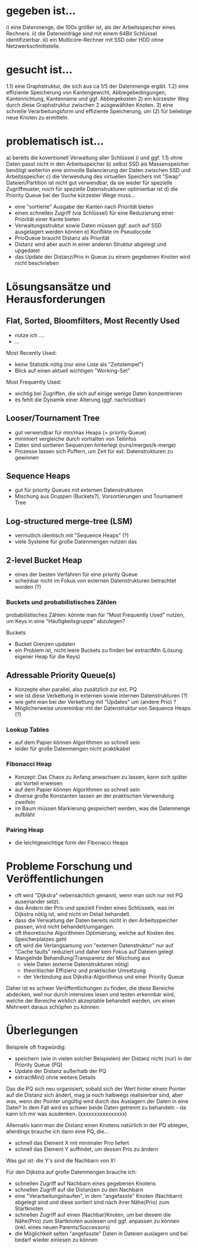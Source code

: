 # gegeben ist...

i)   eine Datenmenge, die 100x größer ist, als der Arbeitsspeicher eines Rechners.
ii)  die Dateneinträge sind mit einem 64Bit Schlüssel identifizierbar.
iii) ein Multicore-Rechner mit SSD oder HDD ohne Netzwerkschnittstelle.

# gesucht ist...

1.1) eine Graphstruktur, die sich aus ca 1/5 der Datenmenge ergibt.
1.2) eine effiziente Speicherung von Kantengewicht, Abbiegebedingungen,
     Kantenrichtung, Kantenname und ggf. Abbiegekosten
2) ein kürzester Weg durch diese Graphstruktur zwischen 2 ausgewählten Knoten.
3) eine schnelle Verarbeitungsform und effiziente Speicherung, um (2)
   für beliebige neue Knoten zu ermitteln.
   
# problematisch ist...

a) bereits die koventionell Verwaltung aller Schlüssel (i und ggf. 1.1) ohne
   Daten passt nicht in den Arbeitsspeicher
b) selbst SSD als Massenspeicher benötigt weiterhin eine sinnvolle Balancierung
   der Daten zwischen SSD und Arbeitsspeicher
c) die Verwendung des virtuellen Speichers mit "Swap" Dateien/Partition
   ist nicht gut verwendbar, da sie weder für spezielle Zugriffmuster, noch
   für spezielle Datenstrukturen optimierbar ist
d) die Priority Queue bei der Suche kürzester Wege muss...
   - eine "sortierte" Ausgabe der Kanten nach Priorität bieten
   - einen schnellen Zugriff (via Schlüssel) für eine Reduzierung
     einer Priorität einer Kante bieten
   - Verwaltungsstruktur sowie Daten müssen ggf. auch auf SSD ausgelagert
     werden können
e) Konflikte im Pseudocode
   - PrioQueue braucht Distanz als Priorität
   - Distanz wird aber auch in einer anderen Struktur abgelegt und upgedatet
   - das Update der Distanz/Prio in Queue zu einem gegebenen Knoten wird nicht beschrieben

# Lösungsansätze und Herausforderungen

## Flat, Sorted, Bloomfilters, Most Recently Used

- nutze ich ....
- ...

Most Recently Used:

- keine Statistik nötig (nur eine Liste als "Zeitstempel")
- Blick auf einen aktuell wichtigen "Working-Set"

Most Frequently Used: 

- wichtig bei Zugriffen, die sich auf einige wenige Daten konzentrieren
- es fehlt die Dynamik einer Alterung (ggf. nachrüstbar)

## Looser/Tournament Tree

- gut verwendbar für min/max Heaps (= priority Queue)
- minimiert vergleiche durch vorhalten von Teilinfos
- Daten sind sortieren Sequenzen hinterlegt (runs/merges/k-merge)
- Prozesse lassen sich Puffern, um Zeit für ext. Datenstrukturen zu gewinnen

## Sequence Heaps

- gut für priority Queues mit externen Datenstrukturen
- Mischung aus Gruppen (Buckets?), Vorsortierungen und Tournament Tree

## Log-structured merge-tree (LSM)

- vermutlich identisch mit "Sequence Heaps" (?)
- viele Systeme für große Datenmengen nutzen das

## 2-level Bucket Heap

- eines der besten Verfahren für eine priority Queue
- scheinbar nicht im Fokus von externen Datenstrukturen betrachtet worden (?)

### Buckets und probabilistisches Zählen

probabilistisches Zählen: könnte man für "Most Frequently Used" nutzen,
um Keys in eine "Häufigkeitsgruppe" abzulegen?

Buckets

- Bucket Grenzen updaten
- ein Problem ist, nicht leere Buckets zu finden bei extractMin (Lösung: eigener Heap für die Keys)

## Adressable Priority Queue(s)

- Konzepte eher parallel, also zusätzlich zur ext. PQ
- wie ist diese Verkettung in externen sowie internen Datenstrukturen (?)
- wie geht man bei der Verkettung mit "Updates" um (andere Prio) ?
- Möglicherweise unvereinbar mit der Datenstruktur von Sequence Heaps (?)

### Lookup Tables

- auf dem Papier können Algorithmen so schnell sein
- leider für große Datenmengen nicht praktikabel

### Fibonacci Heap

- Konzept: Das Chaos zu Anfang anwachsen zu lassen, kann sich später
  als Vorteil erweisen
- auf dem Papier können Algorithmen so schnell sein
- diverse große Konstanten lassen an der praktischen Verwendung zweifeln
- im Baum müssen Markierung gespeichert werden, was die Datenmenge aufbläht

### Pairing Heap

- die leichtgewichtige form der Fibonacci Heaps

# Probleme Forschung und Veröffentlichungen

- oft wird "Dijkstra" nebensächlich genannt, wenn man sich nur mit PQ auseinander setzt.
- das Ändern der Prio und speziell Finden eines Schlüssels, was im Dijkstra nötig ist,
  wird nicht im Detail behandelt.
- dass die Verwaltung der Daten bereits nicht in den Arbeitsspeicher passen, wird
  nicht behandelt/umgangen.
- oft theoretische Algorithmen Optimierung, welche auf Kosten des Speicherplatzes geht
- oft wird die Verlangsamung von "externen Datenstruktur" nur auf "Cache faults" reduziert
  und daher kein Fokus auf Dateien gelegt
- Mangelnde Behandlung/Transparenz der Mischung aus
  - viele Daten (externe Datenstrukturen nötig)
  - theoritischer Effizienz und praktischer Umsetzung
  - der Verbindung aus Dijkstra-Algorithmus und einer Priority Queue

Daher ist es schwer Veröffentlichungen zu finden, die diese Bereiche abdecken,
weil nur durch intensives lesen und testen erkennbar wird, welche der Bereiche
wirklich akzeptable behandelt werden, um einen Mehrwert daraus schöpfen
zu können.

# Überlegungen

Beispiele oft fragwürdig:

- speichern (wie in vielen solcher Beispielen) der Distanz
  nicht (nur) in der Priority Queue (PQ)
- Update der Distanz außerhalb der PQ
- extractMin() ohne weitere Details

Das die PQ sich neu organisiert, sobald sich der Wert hinter einem
Pointer auf die Distanz sich ändert, mag ja noch halbwegs realisierbar
sind, aber was, wenn der Pointer ungültig wird durch das Auslagern
der Daten in eine Datei? In dem Fall wird es schwer beide Daten
getrennt zu behandeln - da kann ich mir was ausdenken. (xxxxxxxxxxxxxxxx)

Alternativ kann man die Distanz einen Knotens natürlich in der PQ ablegen,
allerdings brauche ich dann eine PQ, die...

- schnell das Element X mit minimaler Prio liefert
- schnell das Element Y auffindet, um dessen Prio zu ändern

Was gut ist: die Y's sind die Nachbarn von X!

Für den Dijkstra auf große Datenmengen brauche ich:

- schnellen Zugriff auf Nachbarn eines gegebenen Knotens
- schnellen Zugriff auf die Distanzen zu den Nachbarn
- eine "Verarbeitungshaufen", in dem "angefasste" Knoten (Nachbarn) abgelegt sind
  und diese sortiert sind nach ihrer Nähe(Prio) zum Startknoten
- schnellen Zugriff auf einen (Nachbar)Knoten, um bei diesem die Nähe(Prio)
  zum Startknoten auslesen und ggf. anpassen zu können (inkl. eines neuen Parents/Successors)
- die Möglichkeit selten "angefasste" Daten in Dateien auslagern und bei
  bedarf wieder einlesen zu können


